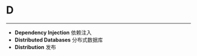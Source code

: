 # D
-------------
- **Dependency Injection** 依赖注入
- **Distributed Databases** 分布式数据库
- **Distribution** 发布